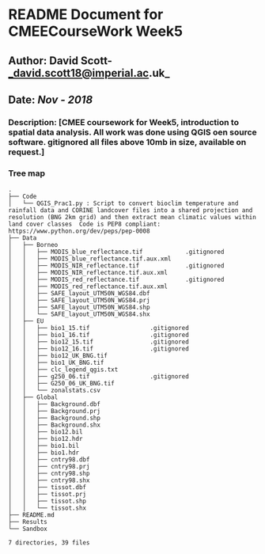 # README Document for CMEECourseWork Week5
## Author: David Scott- _david.scott18@imperial.ac.uk_
## Date: _Nov - 2018_

### Description: [CMEE coursework for Week5, introduction to spatial data analysis. All work was done using QGIS oen source software. gitignored all files above 10mb in size, available on request.]

### Tree map
```
.
├── Code
│   └── QGIS_Prac1.py : Script to convert bioclim temperature and rainfall data and CORINE landcover files into a shared projection and resolution (BNG 2km grid) and then extract mean climatic values within land cover classes  Code is PEP8 compliant: https://www.python.org/dev/peps/pep-0008
├── Data
│   ├── Borneo
│   │   ├── MODIS_blue_reflectance.tif            .gitignored
│   │   ├── MODIS_blue_reflectance.tif.aux.xml
│   │   ├── MODIS_NIR_reflectance.tif             .gitignored
│   │   ├── MODIS_NIR_reflectance.tif.aux.xml
│   │   ├── MODIS_red_reflectance.tif             .gitignored
│   │   ├── MODIS_red_reflectance.tif.aux.xml
│   │   ├── SAFE_layout_UTM50N_WGS84.dbf
│   │   ├── SAFE_layout_UTM50N_WGS84.prj
│   │   ├── SAFE_layout_UTM50N_WGS84.shp
│   │   └── SAFE_layout_UTM50N_WGS84.shx
│   ├── EU
│   │   ├── bio1_15.tif                 .gitignored
│   │   ├── bio1_16.tif                 .gitignored
│   │   ├── bio12_15.tif                .gitignored
│   │   ├── bio12_16.tif                .gitignored
│   │   ├── bio12_UK_BNG.tif
│   │   ├── bio1_UK_BNG.tif
│   │   ├── clc_legend_qgis.txt
│   │   ├── g250_06.tif                 .gitignored
│   │   ├── G250_06_UK_BNG.tif
│   │   └── zonalstats.csv
│   ├── Global
│   │   ├── Background.dbf
│   │   ├── Background.prj
│   │   ├── Background.shp
│   │   ├── Background.shx
│   │   ├── bio12.bil
│   │   ├── bio12.hdr
│   │   ├── bio1.bil
│   │   ├── bio1.hdr
│   │   ├── cntry98.dbf
│   │   ├── cntry98.prj
│   │   ├── cntry98.shp
│   │   ├── cntry98.shx
│   │   ├── tissot.dbf
│   │   ├── tissot.prj
│   │   ├── tissot.shp
│   │   └── tissot.shx
├── README.md
├── Results
└── Sandbox

7 directories, 39 files

```
